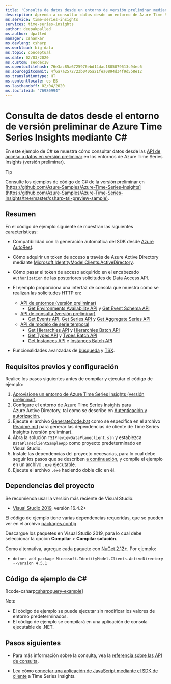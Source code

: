 ```yaml
---
title: 'Consulta de datos desde un entorno de versión preliminar mediante C#: Azure Time Series Insights | Microsoft Docs'
description: Aprenda a consultar datos desde un entorno de Azure Time Series Insights mediante una aplicación escrita en C#.
ms.service: time-series-insights
services: time-series-insights
author: deepakpalled
ms.author: dpalled
manager: cshankar
ms.devlang: csharp
ms.workload: big-data
ms.topic: conceptual
ms.date: 02/03/2020
ms.custom: seodec18
ms.openlocfilehash: 76e3ac85a6725976ebd14dac1805079613c94ec6
ms.sourcegitcommit: 4f6a7a2572723b0405a21fea0894d34f9d5b8e12
ms.translationtype: HT
ms.contentlocale: es-ES
ms.lasthandoff: 02/04/2020
ms.locfileid: "76980994"
---
```

# <a name="query-data-from-the-azure-time-series-insights-preview-environment-using-c"></a>Consulta de datos desde el entorno de versión preliminar de Azure Time Series Insights mediante C#

En este ejemplo de C# se muestra cómo consultar datos desde las [API de acceso a datos en versión preliminar](https://docs.microsoft.com/rest/api/time-series-insights/preview) en los entornos de Azure Time Series Insights (versión preliminar).

> [!TIP]
> Consulte los ejemplos de código de C# de la versión preliminar en [https://github.com/Azure-Samples/Azure-Time-Series-Insights](https://github.com/Azure-Samples/Azure-Time-Series-Insights/tree/master/csharp-tsi-preview-sample).

## <a name="summary"></a>Resumen

En el código de ejemplo siguiente se muestran las siguientes características:

* Compatibilidad con la generación automática del SDK desde [Azure AutoRest](https://github.com/Azure/AutoRest).
* Cómo adquirir un token de acceso a través de Azure Active Directory mediante [Microsoft.IdentityModel.Clients.ActiveDirectory](https://www.nuget.org/packages/Microsoft.IdentityModel.Clients.ActiveDirectory/).
* Cómo pasar el token de acceso adquirido en el encabezado `Authorization` de las posteriores solicitudes de Data Access API. 
* El ejemplo proporciona una interfaz de consola que muestra cómo se realizan las solicitudes HTTP en:

    * [API de entornos (versión preliminar)](https://docs.microsoft.com/rest/api/time-series-insights/preview#preview-environments-apis)
        * [Get Environments Availability API](https://docs.microsoft.com/rest/api/time-series-insights/dataaccess(preview)/query/getavailability) y [Get Event Schema API](https://docs.microsoft.com/rest/api/time-series-insights/dataaccess(preview)/query/geteventschema)
    * [API de consulta (versión preliminar)](https://docs.microsoft.com/rest/api/time-series-insights/preview#query-apis)
        * [Get Events API](https://docs.microsoft.com/rest/api/time-series-insights/dataaccess(preview)/query/execute#getevents), [Get Series API](https://docs.microsoft.com/rest/api/time-series-insights/dataaccess(preview)/query/execute#getseries) y [Get Aggregate Series API](https://docs.microsoft.com/rest/api/time-series-insights/dataaccess(preview)/query/execute#aggregateseries)
    * [API de modelo de serie temporal](https://docs.microsoft.com/rest/api/time-series-insights/dataaccess(preview)/query/execute#aggregateseries)
        * [Get Hierarchies API](https://docs.microsoft.com/rest/api/time-series-insights/dataaccess(preview)/timeserieshierarchies/get) y [Hierarchies Batch API](https://docs.microsoft.com/rest/api/time-series-insights/dataaccess(preview)/timeserieshierarchies/executebatch)
        * [Get Types API](https://docs.microsoft.com/rest/api/time-series-insights/dataaccess(preview)/timeseriestypes/get) y [Types Batch API](https://docs.microsoft.com/rest/api/time-series-insights/dataaccess(preview)/timeseriestypes/executebatch)
        * [Get Instances API](https://docs.microsoft.com/rest/api/time-series-insights/dataaccess(preview)/timeseriesinstances/get) e [Instances Batch API](https://docs.microsoft.com/rest/api/time-series-insights/dataaccess(preview)/timeseriesinstances/executebatch)
* Funcionalidades avanzadas de [búsqueda](https://docs.microsoft.com/rest/api/time-series-insights/preview#search-features) y [TSX](https://docs.microsoft.com/rest/api/time-series-insights/preview#time-series-expression-and-syntax).

## <a name="prerequisites-and-setup"></a>Requisitos previos y configuración

Realice los pasos siguientes antes de compilar y ejecutar el código de ejemplo:

1. [Aprovisione un entorno de Azure Time Series Insights (versión preliminar)](https://docs.microsoft.com/azure/time-series-insights/time-series-insights-update-how-to-manage#create-the-environment).
1. Configure el entorno de Azure Time Series Insights para Azure Active Directory, tal como se describe en [Autenticación y autorización](time-series-insights-authentication-and-authorization.md). 
1. Ejecute el archivo [GenerateCode.bat](https://github.com/Azure-Samples/Azure-Time-Series-Insights/blob/master/csharp-tsi-preview-sample/DataPlaneClient/GenerateCode.bat) como se especifica en el archivo [Readme.md](https://github.com/Azure-Samples/Azure-Time-Series-Insights/blob/master/csharp-tsi-preview-sample/DataPlaneClient/Readme.md) para generar las dependencias de cliente de Time Series Insights (versión preliminar).
1. Abra la solución `TSIPreviewDataPlaneclient.sln` y establezca `DataPlaneClientSampleApp` como proyecto predeterminado en Visual Studio.
1. Instale las dependencias del proyecto necesarias, para lo cual debe seguir los pasos que se describen [a continuación](#project-dependencies), y compile el ejemplo en un archivo `.exe` ejecutable.
1. Ejecute el archivo `.exe` haciendo doble clic en él.

## <a name="project-dependencies"></a>Dependencias del proyecto

Se recomienda usar la versión más reciente de Visual Studio:

* [Visual Studio 2019](https://visualstudio.microsoft.com/vs/), versión 16.4.2+

El código de ejemplo tiene varias dependencias requeridas, que se pueden ver en el archivo [packages.config](https://github.com/Azure-Samples/Azure-Time-Series-Insights/blob/master/csharp-tsi-preview-sample/DataPlaneClientSampleApp/packages.config).

Descargue los paquetes en Visual Studio 2019, para lo cual debe seleccionar la opción **Compilar** > **Compilar solución**. 

Como alternativa, agregue cada paquete con [NuGet 2.12+](https://www.nuget.org/). Por ejemplo:

* `dotnet add package Microsoft.IdentityModel.Clients.ActiveDirectory --version 4.5.1`

## <a name="c-sample-code"></a>Código de ejemplo de C#

[!code-csharp[csharpquery-example](~/samples-tsi/csharp-tsi-preview-sample/DataPlaneClientSampleApp/Program.cs)]

> [!NOTE]
> * El código de ejemplo se puede ejecutar sin modificar los valores de entorno predeterminados.
> * El código de ejemplo se compilará en una aplicación de consola ejecutable de .NET.

## <a name="next-steps"></a>Pasos siguientes

- Para más información sobre la consulta, vea la [referencia sobre las API de consulta](https://docs.microsoft.com/rest/api/time-series-insights/preview-query).

- Lea cómo [conectar una aplicación de JavaScript mediante el SDK de cliente](https://github.com/microsoft/tsiclient) a Time Series Insights.
